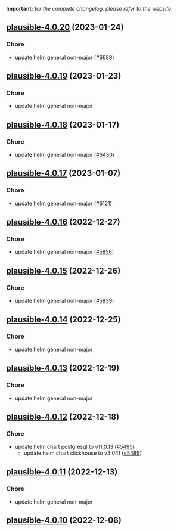 **Important:**
*for the complete changelog, please refer to the website*




## [plausible-4.0.20](https://github.com/truecharts/charts/compare/plausible-4.0.19...plausible-4.0.20) (2023-01-24)

### Chore

- update helm general non-major ([#6689](https://github.com/truecharts/charts/issues/6689))
  
  


## [plausible-4.0.19](https://github.com/truecharts/charts/compare/plausible-4.0.18...plausible-4.0.19) (2023-01-23)

### Chore

- update helm general non-major
  
  


## [plausible-4.0.18](https://github.com/truecharts/charts/compare/plausible-4.0.17...plausible-4.0.18) (2023-01-17)

### Chore

- update helm general non-major ([#6430](https://github.com/truecharts/charts/issues/6430))
  
  


## [plausible-4.0.17](https://github.com/truecharts/charts/compare/plausible-4.0.16...plausible-4.0.17) (2023-01-07)

### Chore

- update helm general non-major ([#6121](https://github.com/truecharts/charts/issues/6121))
  
  


## [plausible-4.0.16](https://github.com/truecharts/charts/compare/plausible-4.0.15...plausible-4.0.16) (2022-12-27)

### Chore

- update helm general non-major ([#5856](https://github.com/truecharts/charts/issues/5856))
  
  


## [plausible-4.0.15](https://github.com/truecharts/charts/compare/plausible-4.0.14...plausible-4.0.15) (2022-12-26)

### Chore

- update helm general non-major ([#5839](https://github.com/truecharts/charts/issues/5839))
  
  


## [plausible-4.0.14](https://github.com/truecharts/charts/compare/plausible-4.0.13...plausible-4.0.14) (2022-12-25)

### Chore

- update helm general non-major
  
  


## [plausible-4.0.13](https://github.com/truecharts/charts/compare/plausible-4.0.12...plausible-4.0.13) (2022-12-19)

### Chore

- update helm general non-major
  
  


## [plausible-4.0.12](https://github.com/truecharts/charts/compare/plausible-4.0.11...plausible-4.0.12) (2022-12-18)

### Chore

- update helm chart postgresql to v11.0.13 ([#5495](https://github.com/truecharts/charts/issues/5495))
  - update helm chart clickhouse to v3.0.11 ([#5489](https://github.com/truecharts/charts/issues/5489))
  
  


## [plausible-4.0.11](https://github.com/truecharts/charts/compare/plausible-4.0.10...plausible-4.0.11) (2022-12-13)

### Chore

- update helm general non-major
  
  


## [plausible-4.0.10](https://github.com/truecharts/charts/compare/plausible-4.0.9...plausible-4.0.10) (2022-12-06)

